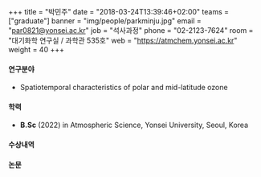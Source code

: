 +++
title = "박민주"
date = "2018-03-24T13:39:46+02:00"
teams = ["graduate"]
banner = "img/people/parkminju.jpg"
email = "par0821@yonsei.ac.kr"
job = "석사과정"
phone = "02-2123-7624"
room = "대기화학 연구실 / 과학관 535호"
web = "https://atmchem.yonsei.ac.kr"
weight = 40
+++

#### 연구분야
 + Spatiotemporal characteristics of polar and mid-latitude ozone

#### 학력
 + **B.Sc** (2022) in Atmospheric Science, Yonsei University, Seoul, Korea

#### 수상내역

#### 논문
